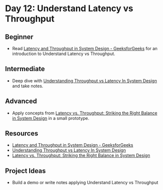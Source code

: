 # Day 12: Understand Latency vs Throughput

## Beginner
- Read [Latency and Throughput in System Design - GeeksforGeeks](//duckduckgo.com/l/?uddg=https%3A%2F%2Fwww.geeksforgeeks.org%2Flatency%2Din%2Dsystem%2Ddesign%2F&rut=70a030851d22d1111da9b2be4b36d15f0ed1004ba7dd0a6d32a942bef475dffa) for an introduction to Understand Latency vs Throughput.

## Intermediate
- Deep dive with [Understanding Throughput vs Latency In System Design](//duckduckgo.com/l/?uddg=https%3A%2F%2Fsystemdesignschool.io%2Fblog%2Fthroughput%2Dvs%2Dlatency&rut=6471539c1ae1e01242a29f1bc80040da3a179ea0550e113b9c569ccc33f3c7ce) and take notes.

## Advanced
- Apply concepts from [Latency vs. Throughput: Striking the Right Balance in System Design](//duckduckgo.com/l/?uddg=https%3A%2F%2Fmedium.com%2F%40prajwal_ahluwalia%2Flatency%2Dvs%2Dthroughput%2Dstriking%2Dthe%2Dright%2Dbalance%2Din%2Dsystem%2Ddesign%2Da39c66d1ed7d&rut=7243b02758beca11c64cc5a02966393410abac3b9f1ea78f865f60b12434890e) in a small prototype.

## Resources
- [Latency and Throughput in System Design - GeeksforGeeks](//duckduckgo.com/l/?uddg=https%3A%2F%2Fwww.geeksforgeeks.org%2Flatency%2Din%2Dsystem%2Ddesign%2F&rut=70a030851d22d1111da9b2be4b36d15f0ed1004ba7dd0a6d32a942bef475dffa)
- [Understanding Throughput vs Latency In System Design](//duckduckgo.com/l/?uddg=https%3A%2F%2Fsystemdesignschool.io%2Fblog%2Fthroughput%2Dvs%2Dlatency&rut=6471539c1ae1e01242a29f1bc80040da3a179ea0550e113b9c569ccc33f3c7ce)
- [Latency vs. Throughput: Striking the Right Balance in System Design](//duckduckgo.com/l/?uddg=https%3A%2F%2Fmedium.com%2F%40prajwal_ahluwalia%2Flatency%2Dvs%2Dthroughput%2Dstriking%2Dthe%2Dright%2Dbalance%2Din%2Dsystem%2Ddesign%2Da39c66d1ed7d&rut=7243b02758beca11c64cc5a02966393410abac3b9f1ea78f865f60b12434890e)

## Project Ideas
- Build a demo or write notes applying Understand Latency vs Throughput

